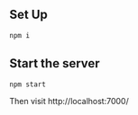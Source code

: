 ## Set Up

```bash
npm i
```

## Start the server

```bash
npm start
```

Then visit http://localhost:7000/
